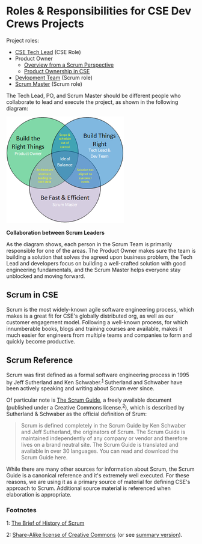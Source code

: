# Roles &amp; Responsibilities for CSE Dev Crews Projects

Project roles:

- [CSE Tech Lead](./TechLead.md) (CSE Role)
- Product Owner
  - [Overview from a Scrum Perspective](./ScrumProductOwner.md)
  - [Product Ownership in CSE](./CSEProductOwner.md)
- [Devlopment Team](./DevelopmentTeam.md) (Scrum role)
- [Scrum Master](./ScrumMaster.md) (Scrum role)

The Tech Lead, PO, and Scrum Master should be different people who collaborate to lead and execute the project, as shown in the following diagram:

![Scrum Roles Collaboration](Images/ScrumVennChart.png)

**Collaboration between Scrum Leaders**

As the diagram shows, each person in the Scrum Team is primarily responsible for one of the areas. The Product Owner makes sure the team is building a solution that solves the agreed upon business problem, the Tech Lead and developers focus on building a well-crafted solution with good engineering fundamentals, and the Scrum Master helps everyone stay unblocked and moving forward.

## Scrum in CSE

Scrum is the most widely-known agile software engineering process, which makes is a great fit for CSE's globally distributed org, as well as our customer engagement model. Following a well-known process, for which innumberable books, blogs and training courses are available, makes it much easier for engineers from multiple teams and companies to form and quickly become productive.

## Scrum Reference

Scrum was first defined as a formal software engineering process in 1995 by Jeff Sutherland and Ken Schwaber.<sup>[1](#history)</sup> Sutherland and Schwaber have been actively speaking and writing about Scrum ever since.

Of particular note is [The Scrum Guide](https://www.scrum.org/resources/scrum-guide), a freely available document (published under a Creative Commons license.<sup>[2](#license)</sup>), which is described by Sutherland & Schwaber as the official definition of Srum:

>Scrum is defined completely in the Scrum Guide by Ken Schwaber and Jeff Sutherland, the originators of Scrum.  The Scrum Guide is maintained independently of any company or vendor and therefore lives on a brand neutral site.  The Scrum Guide is translated and available in over 30 languages.  You can read and download the Scrum Guide here.

While there are many other sources for information about Scrum, the Scrum Guide is a canonical reference and it's extremely well executed. For these reasons, we are using it as a primary source of material for defining CSE's approach to Scrum. Additional source material is referenced when elaboration is appropriate.

### Footnotes
<a name="history">1</a>: [The Brief of History of Scrum](https://medium.com/@warren2lynch/the-brief-of-history-of-scrum-15efb73b4701)

<a name="license">2</a>: [Share-Alike license of Creative Commons](http://creativecommons.org/licenses/by-sa/4.0/legalcode) (or see [summary version](http://creativecommons.org/licenses/by-sa/4.0/)).